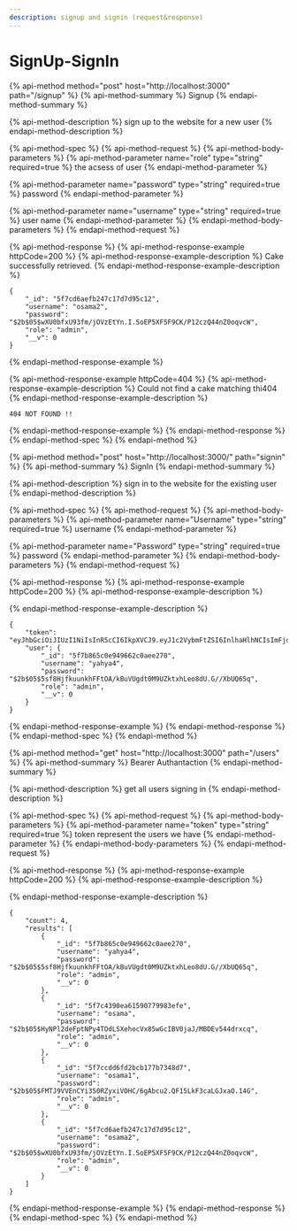 ```yaml
---
description: signup and signin (request&response)
---
```


# SignUp-SignIn

{% api-method method="post" host="http://localhost:3000" path="/signup" %}
{% api-method-summary %}
Signup
{% endapi-method-summary %}

{% api-method-description %}
sign up to the website for a new user
{% endapi-method-description %}

{% api-method-spec %}
{% api-method-request %}
{% api-method-body-parameters %}
{% api-method-parameter name="role" type="string" required=true %}
the acsess of user
{% endapi-method-parameter %}

{% api-method-parameter name="password" type="string" required=true %}
password
{% endapi-method-parameter %}

{% api-method-parameter name="username" type="string" required=true %}
 user name 
{% endapi-method-parameter %}
{% endapi-method-body-parameters %}
{% endapi-method-request %}

{% api-method-response %}
{% api-method-response-example httpCode=200 %}
{% api-method-response-example-description %}
Cake successfully retrieved.
{% endapi-method-response-example-description %}

```
{
    "_id": "5f7cd6aefb247c17d7d95c12",
    "username": "osama2",
    "password": "$2b$05$wXU0bfxU93fm/jOVzEtYn.I.SoEP5XF5F9CK/P12czQ44nZ0oqvcW",
    "role": "admin",
    "__v": 0
}
```
{% endapi-method-response-example %}

{% api-method-response-example httpCode=404 %}
{% api-method-response-example-description %}
Could not find a cake matching thi404
{% endapi-method-response-example-description %}

```
404 NOT FOUND !!
```
{% endapi-method-response-example %}
{% endapi-method-response %}
{% endapi-method-spec %}
{% endapi-method %}

{% api-method method="post" host="http://localhost:3000/" path="signin" %}
{% api-method-summary %}
SignIn
{% endapi-method-summary %}

{% api-method-description %}
sign in to the website for the existing user
{% endapi-method-description %}

{% api-method-spec %}
{% api-method-request %}
{% api-method-body-parameters %}
{% api-method-parameter name="Username" type="string" required=true %}
username
{% endapi-method-parameter %}

{% api-method-parameter name="Password" type="string" required=true %}
password
{% endapi-method-parameter %}
{% endapi-method-body-parameters %}
{% endapi-method-request %}

{% api-method-response %}
{% api-method-response-example httpCode=200 %}
{% api-method-response-example-description %}

{% endapi-method-response-example-description %}

```
{
    "token": "eyJhbGciOiJIUzI1NiIsInR5cCI6IkpXVCJ9.eyJ1c2VybmFtZSI6InlhaHlhNCIsImFjdGlvbnMiOlsicmVhZCIsImNyZWF0ZSIsInVwZGF0ZSIsImRlbGV0ZSJdLCJ1c2VySWQiOiI1ZjdiODY1YzBlOTQ5NjYyYzBhZWUyNzAiLCJpYXQiOjE2MDIwMTcwMDB9.5GrZBcBYuuBm_7ToaciEj2wWljcrr98oIf8AwAq6cfI",
    "user": {
        "_id": "5f7b865c0e949662c0aee270",
        "username": "yahya4",
        "password": "$2b$05$5sf8HjfkuunkhFFtOA/kBuVUgdt0M9UZktxhLeo8dU.G//XbUQ65q",
        "role": "admin",
        "__v": 0
    }
}
```
{% endapi-method-response-example %}
{% endapi-method-response %}
{% endapi-method-spec %}
{% endapi-method %}

{% api-method method="get" host="http://localhost:3000" path="/users" %}
{% api-method-summary %}
Bearer Authantaction 
{% endapi-method-summary %}

{% api-method-description %}
get all users signing in 
{% endapi-method-description %}

{% api-method-spec %}
{% api-method-request %}
{% api-method-body-parameters %}
{% api-method-parameter name="token" type="string" required=true %}
token represent the  users we have 
{% endapi-method-parameter %}
{% endapi-method-body-parameters %}
{% endapi-method-request %}

{% api-method-response %}
{% api-method-response-example httpCode=200 %}
{% api-method-response-example-description %}

{% endapi-method-response-example-description %}

```
{
    "count": 4,
    "results": [
        {
            "_id": "5f7b865c0e949662c0aee270",
            "username": "yahya4",
            "password": "$2b$05$5sf8HjfkuunkhFFtOA/kBuVUgdt0M9UZktxhLeo8dU.G//XbUQ65q",
            "role": "admin",
            "__v": 0
        },
        {
            "_id": "5f7c4390ea61590779983efe",
            "username": "osama",
            "password": "$2b$05$HyNPl2deFptNPy4TOdLSXehocVx85wGcIBV0jaJ/MBDEv544drxcq",
            "role": "admin",
            "__v": 0
        },
        {
            "_id": "5f7ccdd6fd2bcb177b7348d7",
            "username": "osama1",
            "password": "$2b$05$FMTJ9VVEnCYi350RZyxiVOHC/6gAbcu2.QF15LkF3caLGJxaO.14G",
            "role": "admin",
            "__v": 0
        },
        {
            "_id": "5f7cd6aefb247c17d7d95c12",
            "username": "osama2",
            "password": "$2b$05$wXU0bfxU93fm/jOVzEtYn.I.SoEP5XF5F9CK/P12czQ44nZ0oqvcW",
            "role": "admin",
            "__v": 0
        }
    ]
}
```
{% endapi-method-response-example %}
{% endapi-method-response %}
{% endapi-method-spec %}
{% endapi-method %}

